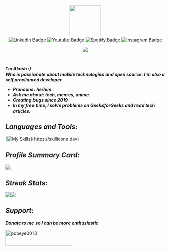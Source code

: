 <div id="header" align="center">
  <img src="https://media.giphy.com/media/M9gbBd9nbDrOTu1Mqx/giphy.gif" width="100"/>
</div>

<div id="badges" align="center">
  <a href="https://www.linkedin.com/in/popeye0013">
    <img src="https://img.shields.io/badge/LinkedIn-blue?style=for-the-badge&logo=linkedin&logoColor=white" alt="LinkedIn Badge"/>
  </a>
  <a href="https://www.youtube.com">
    <img src="https://img.shields.io/badge/YouTube-red?style=for-the-badge&logo=youtube&logoColor=white" alt="Youtube Badge"/>
  </a>
  <a href="https://open.spotify.com/user/31x2v6m525zvzoemfu6rvg7eyide?si=cH61x2AqRSuJQQaH2Su13g">
    <img src="https://img.shields.io/badge/Spotify-1ED760?&style=for-the-badge&logo=spotify&logoColor=white" alt="Spotify Badge"/>
  </a>
  <a 
href="https://instagram.com/cryptx.dev">
    <img src="https://img.shields.io/badge/Instagram-E4405F?style=for-the-badge&logo=instagram&logoColor=white" alt="Instagram Badge"/>
  </a>
  
  ![](https://komarev.com/ghpvc/?username=popeye0013&style=for-the-badge)
  
</div>

<br />

***I'm Akash :)***
<br />
***Who is passionate about mobile technologies and open source. I'm also a self procliamed developer.***
- ***Pronouns: he/him***
- ***Ask me about: tech, memes, anime.***
- ***Creating bugs since 2019***
- ***In my free time, I solve problems on GeeksforGeeks and read tech articles.***

## ***Languages and Tools:***

[![My Skills](https://skillicons.dev/icons?i=java,html,css,androidstudio,arduino,c,cpp,codepen,discord,github,kotlin,linux,pr,py,replit,stackoverflow,vscode,)](https://skillicons.dev)

## ***Profile Summary Card:***

<a>
    <img src="https://github-profile-summary-cards.vercel.app/api/cards/profile-details?username=popeye0013&theme=github_dark"/>
  </a>
  
## ***Streak Stats:***

<a href="https://github.com/popeye0013">
  <img src="https://github-profile-summary-cards.vercel.app/api/cards/stats?username=popeye0013&theme=github_dark" /><img src="https://github-profile-summary-cards.vercel.app/api/cards/productive-time?username=popeye0013&theme=github_dark&utcOffset=-5" />
</a>
  

## ***Support:***

***Donate to me so I can be more enthusiastic***
<p><a href="https://www.buymeacoffee.com/popeye0013"> <img align="left" src="https://cdn.buymeacoffee.com/buttons/v2/default-yellow.png" height="50" width="210" alt="popeye0013"/></a></p>




  
